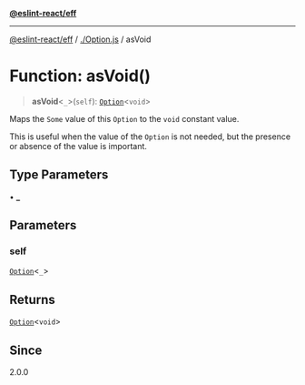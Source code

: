 [**@eslint-react/eff**](../../README.md)

***

[@eslint-react/eff](../../README.md) / [./Option.js](../README.md) / asVoid

# Function: asVoid()

> **asVoid**\<`_`\>(`self`): [`Option`](../type-aliases/Option.md)\<`void`\>

Maps the `Some` value of this `Option` to the `void` constant value.

This is useful when the value of the `Option` is not needed, but the presence or absence of the value is important.

## Type Parameters

• **_**

## Parameters

### self

[`Option`](../type-aliases/Option.md)\<`_`\>

## Returns

[`Option`](../type-aliases/Option.md)\<`void`\>

## Since

2.0.0
